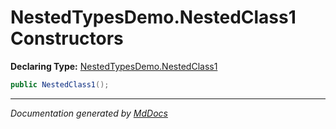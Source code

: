 ﻿<!--  
 =================================================================   
   Auto-Generated:   
   The contents of this file were generated by a tool.  
   Changes to this file may be list if the file is regenerated  
 =================================================================   
-->

# NestedTypesDemo.NestedClass1 Constructors

**Declaring Type:** [NestedTypesDemo.NestedClass1](../index.md)

```csharp
public NestedClass1();
```
___

*Documentation generated by [MdDocs](https://github.com/ap0llo/mddocs)*
